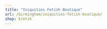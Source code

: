 ```yaml
---
title: "Iniquities Fetish Boutique"
url: /birmingham/iniquities-fetish-boutique/
shop: Erotik
---
```

